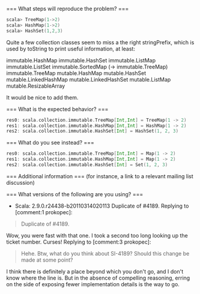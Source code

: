 === What steps will reproduce the problem? ===
```scala
scala> TreeMap(1->2)
scala> HashMap(1->2)
scala> HashSet(1,2,3)
```

Quite a few collection classes seem to miss a the right stringPrefix, which is used by toString to print useful information, at least:

immutable.HashMap
immutable.HashSet
immutable.ListMap
immutable.ListSet
immutable.SortedMap (-> immutable.TreeMap)
immutable.TreeMap
mutable.HashMap
mutable.HashSet
mutable.LinkedHashMap
mutable.LinkedHashSet
mutable.ListMap
mutable.ResizableArray

It would be nice to add them.

=== What is the expected behavior? ===
```scala
res0: scala.collection.immutable.TreeMap[Int,Int] = TreeMap(1 -> 2)
res1: scala.collection.immutable.HashMap[Int,Int] = HashMap(1 -> 2)
res2: scala.collection.immutable.HashSet[Int] = HashSet(1, 2, 3)
```

=== What do you see instead? ===
```scala
res0: scala.collection.immutable.TreeMap[Int,Int] = Map(1 -> 2)
res1: scala.collection.immutable.HashMap[Int,Int] = Map(1 -> 2)
res2: scala.collection.immutable.HashSet[Int] = Set(1, 2, 3)
```
=== Additional information ===
(for instance, a link to a relevant mailing list discussion)

=== What versions of the following are you using? ===
  - Scala: 2.9.0.r24438-b20110314020113
Duplicate of #4189.
Replying to [comment:1 prokopec]:
> Duplicate of #4189.

Wow, you were fast with that one.  I took a second too long looking up the ticket number.  Curses!
Replying to [comment:3 prokopec]:
> Hehe. Btw, what do you think about SI-4189? Should this change be made at some point?

I think there is definitely a place beyond which you don't go, and I don't know where the line is.  But in the absence of compelling reasoning, erring on the side of exposing fewer implementation details is the way to go.
